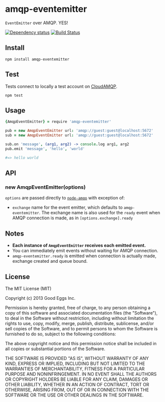 # amqp-eventemitter

`EventEmitter` over AMQP. YES!

[![Dependency status](https://david-dm.org/goodeggs/amqp-eventemitter.png)](https://david-dm.org/goodeggs/amqp-eventemitter) [![Build Status](https://travis-ci.org/goodeggs/amqp-eventemitter.png)](https://travis-ci.org/goodeggs/amqp-eventemitter)

## Install

    npm install amqp-eventemitter

## Test

Tests connect to locally a test account on [CloudAMQP](http://cloudamqp.com).

    npm test

## Usage

```coffeescript
{AmqpEventEmitter} = require 'amqp-eventemitter'

pub = new AmqpEventEmitter url: 'amqp://guest:guest@localhost:5672'
sub = new AmqpEventEmitter url: 'amqp://guest:guest@localhost:5672'

sub.on 'message', (arg1, arg2) -> console.log arg1, arg2
pub.emit 'message', 'hello', 'world'

#=> hello world
```

## API

### new AmqpEventEmitter(options)

`options` are passed directly to [`node-amqp`](https://github.com/postwait/node-amqp) with exception of:

- `exchange` name for the event emitter, which defaults to `amqp-eventemitter`. The exchange name is also used for the `ready` event when AMQP connection is made, as in `[options.exchange].ready`

## Notes

- **Each instance of `AmqpEventEmitter` receives each emitted event.**
- You can immediately emit events without waiting for AMQP connection.
- `amqp-eventemitter.ready` is emitted when connection is actually made, exchange created and queue bound.

## License

The MIT License (MIT)

Copyright (c) 2013 Good Eggs Inc.

Permission is hereby granted, free of charge, to any person obtaining a copy
of this software and associated documentation files (the "Software"), to deal
in the Software without restriction, including without limitation the rights
to use, copy, modify, merge, publish, distribute, sublicense, and/or sell
copies of the Software, and to permit persons to whom the Software is
furnished to do so, subject to the following conditions:

The above copyright notice and this permission notice shall be included in
all copies or substantial portions of the Software.

THE SOFTWARE IS PROVIDED "AS IS", WITHOUT WARRANTY OF ANY KIND, EXPRESS OR
IMPLIED, INCLUDING BUT NOT LIMITED TO THE WARRANTIES OF MERCHANTABILITY,
FITNESS FOR A PARTICULAR PURPOSE AND NONINFRINGEMENT. IN NO EVENT SHALL THE
AUTHORS OR COPYRIGHT HOLDERS BE LIABLE FOR ANY CLAIM, DAMAGES OR OTHER
LIABILITY, WHETHER IN AN ACTION OF CONTRACT, TORT OR OTHERWISE, ARISING FROM,
OUT OF OR IN CONNECTION WITH THE SOFTWARE OR THE USE OR OTHER DEALINGS IN
THE SOFTWARE.